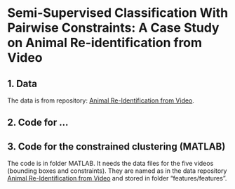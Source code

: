 # Semi-Supervised Classification With Pairwise Constraints: A Case Study on Animal Re-identification from Video

## 1. Data

The data is from repository: [Animal Re-Identification from Video](https://doi.org/10.5281/zenodo.7322820).

## 2. Code for ...

## 3. Code for the constrained clustering (MATLAB)

The code is in folder MATLAB. It needs the data files for the five videos (bounding boxes and constraints). They are named as in the data repository [Animal Re-Identification from Video](https://doi.org/10.5281/zenodo.7322820) and stored in folder “features/features”.
